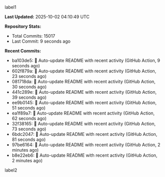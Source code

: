 
label1 
<!-- ACTIVITY_START -->
**Last Updated:** 2025-10-02 04:10:49 UTC

**Repository Stats:**
- Total Commits: 15017
- Last Commit: 9 seconds ago

**Recent Commits:**
- ba103de5: 🤖 Auto-update README with recent activity (GitHub Action, 9 seconds ago)
- 602f879a: 🤖 Auto-update README with recent activity (GitHub Action, 23 seconds ago)
- 081718da: 🤖 Auto-update README with recent activity (GitHub Action, 30 seconds ago)
- 441c289e: 🤖 Auto-update README with recent activity (GitHub Action, 39 seconds ago)
- ee9b0145: 🤖 Auto-update README with recent activity (GitHub Action, 51 seconds ago)
- ea1f89a7: 🤖 Auto-update README with recent activity (GitHub Action, 62 seconds ago)
- 32f38165: 🤖 Auto-update README with recent activity (GitHub Action, 73 seconds ago)
- 6bdc2047: 🤖 Auto-update README with recent activity (GitHub Action, 81 seconds ago)
- 97be6164: 🤖 Auto-update README with recent activity (GitHub Action, 2 minutes ago)
- b8e22eb6: 🤖 Auto-update README with recent activity (GitHub Action, 2 minutes ago)
<!-- ACTIVITY_END -->

label2
